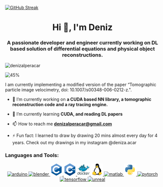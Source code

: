 [![GitHub Streak](https://streak-stats.demolab.com?user=denizalperacar&theme=dark&hide_border=true&card_width=1000)](https://git.io/streak-stats)

<h1 align="center">Hi 👋, I'm Deniz</h1>
<h3 align="center">A passionate developer and engineer currently working on DL based solution of differential equations and physical object reconstructions.</h3>

<p align="left"> <img src="https://komarev.com/ghpvc/?username=denizalperacar&label=Profile%20views&color=0e75b6&style=flat" alt="denizalperacar" /> </p> 

![45%](https://progress-bar.dev/45/?title=TOMOPIV)

I am currently implementing a modified version of the paper “Tomographic particle image velocimetry, doi: 10.1007/s00348-006-0212-z.". 

- 🔭 I’m currently working on **a CUDA based NN library, a tomographic reconstruction code and a ray tracing engine.**

- 🌱 I’m currently learning **CUDA, and reading DL papers**

- 📫 How to reach me **denizalperacar@gmail.com**

- ⚡ Fun fact: I learned to draw by drawing 20 mins almost every day for 4 years. Check out my drawings in my instagram @deniza.acar



<h3 align="left">Languages and Tools:</h3>
<p align="center"> <a href="https://www.arduino.cc/" target="_blank" rel="noreferrer"> <img src="https://cdn.worldvectorlogo.com/logos/arduino-1.svg" alt="arduino" width="40" height="40"/> </a> <a href="https://www.blender.org/" target="_blank" rel="noreferrer"> <img src="https://download.blender.org/branding/community/blender_community_badge_white.svg" alt="blender" width="40" height="40"/> </a> <a href="https://www.cprogramming.com/" target="_blank" rel="noreferrer"> <img src="https://raw.githubusercontent.com/devicons/devicon/master/icons/c/c-original.svg" alt="c" width="40" height="40"/> </a> <a href="https://www.w3schools.com/cpp/" target="_blank" rel="noreferrer"> <img src="https://raw.githubusercontent.com/devicons/devicon/master/icons/cplusplus/cplusplus-original.svg" alt="cplusplus" width="40" height="40"/> </a> <a href="https://www.docker.com/" target="_blank" rel="noreferrer"> <img src="https://raw.githubusercontent.com/devicons/devicon/master/icons/docker/docker-original-wordmark.svg" alt="docker" width="40" height="40"/> </a> <a href="https://www.linux.org/" target="_blank" rel="noreferrer"> <img src="https://raw.githubusercontent.com/devicons/devicon/master/icons/linux/linux-original.svg" alt="linux" width="40" height="40"/> </a> <a href="https://www.mathworks.com/" target="_blank" rel="noreferrer"> <img src="https://upload.wikimedia.org/wikipedia/commons/2/21/Matlab_Logo.png" alt="matlab" width="40" height="40"/> </a> </a> <a href="https://www.python.org" target="_blank" rel="noreferrer"> <img src="https://raw.githubusercontent.com/devicons/devicon/master/icons/python/python-original.svg" alt="python" width="40" height="40"/> </a> <a href="https://pytorch.org/" target="_blank" rel="noreferrer"> <img src="https://www.vectorlogo.zone/logos/pytorch/pytorch-icon.svg" alt="pytorch" width="40" height="40"/> </a> <a href="https://www.tensorflow.org" target="_blank" rel="noreferrer"> <img src="https://www.vectorlogo.zone/logos/tensorflow/tensorflow-icon.svg" alt="tensorflow" width="40" height="40"/> </a> <a href="https://unrealengine.com/" target="_blank" rel="noreferrer"> <img src="https://raw.githubusercontent.com/kenangundogan/fontisto/036b7eca71aab1bef8e6a0518f7329f13ed62f6b/icons/svg/brand/unreal-engine.svg" alt="unreal" width="40" height="40"/> </a> </p>




<!--
<p>&nbsp;<img align="left" src="https://github-readme-stats.vercel.app/api?username=denizalperacar&show_icons=true&locale=en" alt="denizalperacar" /></p>
**denizalperacar/denizalperacar** is a ✨ _special_ ✨ repository because its `README.md` (this file) appears on your GitHub profile.
<h3 align="left">Connect with me:</h3>
<p align="left">
<a href="https://instagram.com/deniza.acar" target="blank"><img align="center" src="https://raw.githubusercontent.com/rahuldkjain/github-profile-readme-generator/master/src/images/icons/Social/instagram.svg" alt="deniza.acar" height="30" width="40" /></a>
</p>
Here are some ideas to get you started:

- 🔭 I’m currently working on ...a
- 🌱 I’m currently learning ...
- 👯 I’m looking to collaborate on ...
- 🤔 I’m looking for help with ...
- 💬 Ask me about ...
- 📫 How to reach me: ...
- 😄 Pronouns: ...
- ⚡ Fun fact: ...
-->
